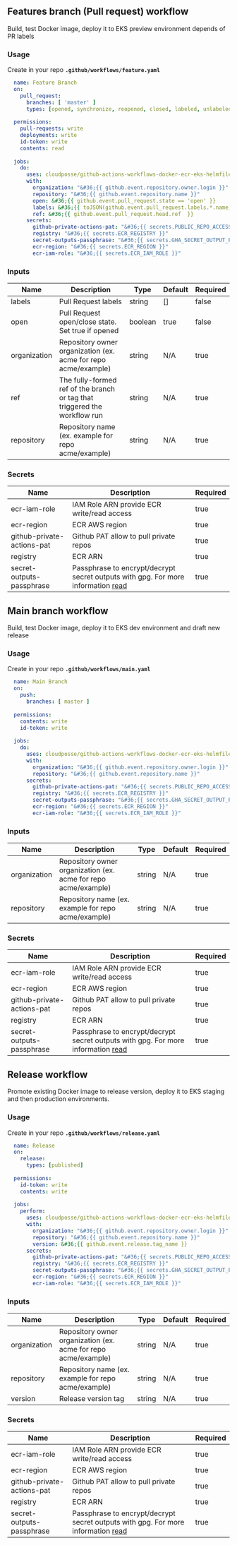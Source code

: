 <!-- markdownlint-disable -->



## Features branch (Pull request) workflow 

Build, test Docker image, deploy it to EKS preview environment depends of PR labels  

### Usage 

Create in your repo  __`.github/workflows/feature.yaml`__

```yaml
  name: Feature Branch
  on:
    pull_request:
      branches: [ 'master' ]
      types: [opened, synchronize, reopened, closed, labeled, unlabeled]
  
  permissions:
    pull-requests: write
    deployments: write
    id-token: write
    contents: read
  
  jobs:
    do:
      uses: cloudposse/github-actions-workflows-docker-ecr-eks-helmfile/.github/workflows/feature-branch.yml@main
      with:
        organization: "&#36;{{ github.event.repository.owner.login }}"
        repository: "&#36;{{ github.event.repository.name }}"
        open: &#36;{{ github.event.pull_request.state == 'open' }}
        labels: &#36;{{ toJSON(github.event.pull_request.labels.*.name) }}
        ref: &#36;{{ github.event.pull_request.head.ref  }}
      secrets:
        github-private-actions-pat: "&#36;{{ secrets.PUBLIC_REPO_ACCESS_TOKEN }}"
        registry: "&#36;{{ secrets.ECR_REGISTRY }}"
        secret-outputs-passphrase: "&#36;{{ secrets.GHA_SECRET_OUTPUT_PASSPHRASE }}"
        ecr-region: "&#36;{{ secrets.ECR_REGION }}"
        ecr-iam-role: "&#36;{{ secrets.ECR_IAM_ROLE }}"
```



### Inputs

| Name | Description | Type | Default | Required |
|------|-------------|------|---------|----------|
| labels | Pull Request labels | string | [] | false |
| open | Pull Request open/close state. Set true if opened | boolean | true | false |
| organization | Repository owner organization (ex. acme for repo acme/example) | string | N/A | true |
| ref | The fully-formed ref of the branch or tag that triggered the workflow run | string | N/A | true |
| repository | Repository name (ex. example for repo acme/example) | string | N/A | true |



### Secrets

| Name | Description | Required |
|------|-------------|----------|
| ecr-iam-role | IAM Role ARN provide ECR write/read access | true |
| ecr-region | ECR AWS region | true |
| github-private-actions-pat | Github PAT allow to pull private repos | true |
| registry | ECR ARN | true |
| secret-outputs-passphrase | Passphrase to encrypt/decrypt secret outputs with gpg. For more information [read](https://github.com/cloudposse/github-action-secret-outputs) | true |






## Main branch workflow

Build, test Docker image, deploy it to EKS dev environment and draft new release  

### Usage 

Create in your repo  __`.github/workflows/main.yaml`__

```yaml
  name: Main Branch
  on:
    push:
      branches: [ master ]
  
  permissions:
    contents: write
    id-token: write
  
  jobs:
    do:
      uses: cloudposse/github-actions-workflows-docker-ecr-eks-helmfile/.github/workflows/main-branch.yml@main
      with:
        organization: "&#36;{{ github.event.repository.owner.login }}"
        repository: "&#36;{{ github.event.repository.name }}"
      secrets:
        github-private-actions-pat: "&#36;{{ secrets.PUBLIC_REPO_ACCESS_TOKEN }}"
        registry: "&#36;{{ secrets.ECR_REGISTRY }}"
        secret-outputs-passphrase: "&#36;{{ secrets.GHA_SECRET_OUTPUT_PASSPHRASE }}"
        ecr-region: "&#36;{{ secrets.ECR_REGION }}"
        ecr-iam-role: "&#36;{{ secrets.ECR_IAM_ROLE }}"
```



### Inputs

| Name | Description | Type | Default | Required |
|------|-------------|------|---------|----------|
| organization | Repository owner organization (ex. acme for repo acme/example) | string | N/A | true |
| repository | Repository name (ex. example for repo acme/example) | string | N/A | true |



### Secrets

| Name | Description | Required |
|------|-------------|----------|
| ecr-iam-role | IAM Role ARN provide ECR write/read access | true |
| ecr-region | ECR AWS region | true |
| github-private-actions-pat | Github PAT allow to pull private repos | true |
| registry | ECR ARN | true |
| secret-outputs-passphrase | Passphrase to encrypt/decrypt secret outputs with gpg. For more information [read](https://github.com/cloudposse/github-action-secret-outputs) | true |






## Release workflow 

Promote existing Docker image to release version, deploy it to EKS staging and then production environments.  

### Usage 

Create in your repo  __`.github/workflows/release.yaml`__

```yaml
  name: Release
  on:
    release:
      types: [published]
  
  permissions:
    id-token: write
    contents: write
  
  jobs:
    perform:
      uses: cloudposse/github-actions-workflows-docker-ecr-eks-helmfile/.github/workflows/release.yml@main
      with:
        organization: "&#36;{{ github.event.repository.owner.login }}"
        repository: "&#36;{{ github.event.repository.name }}"
        version: &#36;{{ github.event.release.tag_name }}
      secrets:
        github-private-actions-pat: "&#36;{{ secrets.PUBLIC_REPO_ACCESS_TOKEN }}"
        registry: "&#36;{{ secrets.ECR_REGISTRY }}"
        secret-outputs-passphrase: "&#36;{{ secrets.GHA_SECRET_OUTPUT_PASSPHRASE }}"
        ecr-region: "&#36;{{ secrets.ECR_REGION }}"
        ecr-iam-role: "&#36;{{ secrets.ECR_IAM_ROLE }}"
```



### Inputs

| Name | Description | Type | Default | Required |
|------|-------------|------|---------|----------|
| organization | Repository owner organization (ex. acme for repo acme/example) | string | N/A | true |
| repository | Repository name (ex. example for repo acme/example) | string | N/A | true |
| version | Release version tag | string | N/A | true |



### Secrets

| Name | Description | Required |
|------|-------------|----------|
| ecr-iam-role | IAM Role ARN provide ECR write/read access | true |
| ecr-region | ECR AWS region | true |
| github-private-actions-pat | Github PAT allow to pull private repos | true |
| registry | ECR ARN | true |
| secret-outputs-passphrase | Passphrase to encrypt/decrypt secret outputs with gpg. For more information [read](https://github.com/cloudposse/github-action-secret-outputs) | true |





<!-- markdownlint-restore -->
